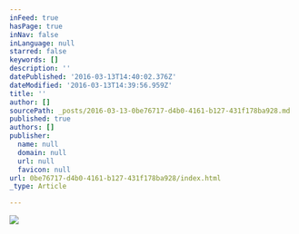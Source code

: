 ```yaml
---
inFeed: true
hasPage: true
inNav: false
inLanguage: null
starred: false
keywords: []
description: ''
datePublished: '2016-03-13T14:40:02.376Z'
dateModified: '2016-03-13T14:39:56.959Z'
title: ''
author: []
sourcePath: _posts/2016-03-13-0be76717-d4b0-4161-b127-431f178ba928.md
published: true
authors: []
publisher:
  name: null
  domain: null
  url: null
  favicon: null
url: 0be76717-d4b0-4161-b127-431f178ba928/index.html
_type: Article

---
```

![](https://the-grid-user-content.s3-us-west-2.amazonaws.com/f6833737-c471-48ef-a1da-a72e2e3ead63.jpg)